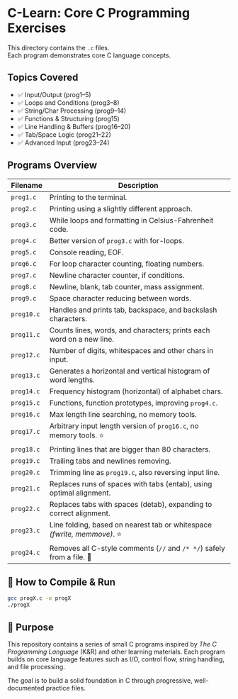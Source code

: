 # C-Learn: Core C Programming Exercises

This directory contains the `.c` files. <br>
Each program demonstrates core C language concepts.

## Topics Covered

- ✅ Input/Output (prog1–5)
- ✅ Loops and Conditions (prog3–8)
- ✅ String/Char Processing (prog9–14)
- ✅ Functions & Structuring (prog15)
- ✅ Line Handling & Buffers (prog16–20)
- ✅ Tab/Space Logic (prog21–22)
- ✅ Advanced Input (prog23–24)

## Programs Overview

| Filename   | Description                                                  |
|------------|--------------------------------------------------------------|
| `prog1.c`  | Printing to the terminal.|
| `prog2.c`  | Printing using a slightly different approach.|
| `prog3.c`  | While loops and formatting in Celsius-Fahrenheit code.|
| `prog4.c`  | Better version of `prog3.c` with for-loops.|
| `prog5.c`  | Console reading, EOF.|
| `prog6.c`  | For loop character counting, floating numbers.|
| `prog7.c`  | Newline character counter, if conditions.|
| `prog8.c`  | Newline, blank, tab counter, mass assignment.|
| `prog9.c`  | Space character reducing between words.|
| `prog10.c` | Handles and prints tab, backspace, and backslash characters.|
| `prog11.c` | Counts lines, words, and characters; prints each word on a new line.|
| `prog12.c` | Number of digits, whitespaces and other chars in input.|
| `prog13.c` | Generates a horizontal and vertical histogram of word lengths.|
| `prog14.c` | Frequency histogram (horizontal) of alphabet chars.|
| `prog15.c` | Functions, function prototypes, improving `prog4.c`.|
| `prog16.c` | Max length line searching, no memory tools.|
| `prog17.c` | Arbitrary input length version of `prog16.c`, no memory tools. ⭐ |
| `prog18.c` | Printing lines that are bigger than 80 characters.|
| `prog19.c` | Trailing tabs and newlines removing.|
| `prog20.c` | Trimming line as `prog19.c`, also reversing input line.|
| `prog21.c` | Replaces runs of spaces with tabs (entab), using optimal alignment.|
| `prog22.c` | Replaces tabs with spaces (detab), expanding to correct alignment.|
| `prog23.c` | Line folding, based on nearest tab or whitespace _(fwrite, memmove)_. ⭐ |
| `prog24.c` | Removes all C-style comments (`//` and `/* */`) safely from a file. 🧠 |

## 🚀 How to Compile & Run

```bash
gcc progX.c -o progX
./progX
```

## 🚀 Purpose
This repository contains a series of small C programs inspired by *The C Programming Language* (K&R) and other learning materials. Each program builds on core language features such as I/O, control flow, string handling, and file processing. 

The goal is to build a solid foundation in C through progressive, well-documented practice files.
